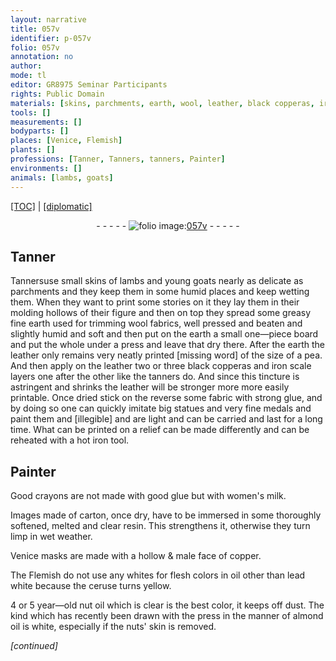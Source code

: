 ```yaml
---
layout: narrative
title: 057v
identifier: p-057v
folio: 057v
annotation: no
author:
mode: tl
editor: GR8975 Seminar Participants
rights: Public Domain
materials: [skins, parchments, earth, wool, leather, black copperas, iron scale, fabric, glue, iron, crayons, women's milk, carton, resin, copper, oil, lead white, ceruse, nut oil, almond oil, nuts' skin]
tools: []
measurements: []
bodyparts: []
places: [Venice, Flemish]
plants: []
professions: [Tanner, Tanners, tanners, Painter]
environments: []
animals: [lambs, goats]
---
```


<p><a href="{{ site.baseurl }}/translation/">[TOC]</a> | <a href="{{ site.baseurl }}/_texts/p-057v_tc.md/">[diplomatic]</a></p><div class="folio" align="center">- - - - - <a href="http://gallica.bnf.fr/ark:/12148/btv1b10500001g/f120.item" target="_blank"><img src="https://cu-mkp.github.io/2017-workshop-edition/assets/photo-icon.png" alt="folio image: " style="display:inline-block; margin-bottom:-3px;"/>057v</a> - - - - - </div>  
  

## <span class="pro">Tanner</span>

 
<span class="pro">Tanners</span>use small <span class="m">skins</span> of <span class="al">lambs</span> and young <span class="al">goats</span> nearly as delicate as <span class="m">parchments</span> and they keep them in some humid places and keep wetting them. When they want to print some stories on it they lay them in their molding hollows of their figure and then on top they spread some greasy fine <span class="m">earth</span> used for trimming <span class="m">wool</span> fabrics, well pressed and beaten and slightly humid and soft and then put on the <span class="m">earth</span> a small one—piece board and put the whole under a press and leave that dry there. After the <span class="m">earth</span> the <span class="m">leather</span> only remains very neatly printed [missing word] of the size of a pea. And then apply on the <span class="m">leather</span> two or three <span class="m">black copperas</span> and <span class="m">iron scale</span> layers one after the other like the <span class="pro">tanners</span> do. And since this tincture is astringent and shrinks the leather will be stronger more more easily printable. Once dried stick on the reverse some <span class="m">fabric</span> with strong <span class="m">glue</span>, and by doing so one can quickly imitate big statues and very fine medals and paint them and [illegible] and are light and can be carried and last for a long time. What can be printed on a relief can be made differently and can be reheated with a hot <span class="m">iron</span> tool.

 
  

## <span class="pro">Painter</span>

 
Good <span class="m">crayons</span> are not made with <span class="del">good</span> <span class="m">glue</span> but with <span class="m">women's milk</span>.
 
Images made of <span class="m">carton</span>, once dry, have to be immersed in some thoroughly softened, melted and clear <span class="m">resin</span>. This strengthens it, otherwise they turn limp in wet weather.
 
<span class="pl">Venice</span> masks are made with a hollow & male face of <span class="m">copper</span>.
 
The <span class="pl">Flemish</span> do not use any whites for flesh colors in <span class="m">oil</span> other than <span class="m"> lead white</span> because the <span class="m">ceruse</span> turns yellow.
 
4 or 5 year—old <span class="m">nut oil</span> which is clear is the best color, it keeps off dust. The kind which has recently been drawn with the press in the manner of <span class="m">almond oil</span> is white, especially if the <span class="m">nuts' skin</span> is removed.
 
*[continued]*
 
